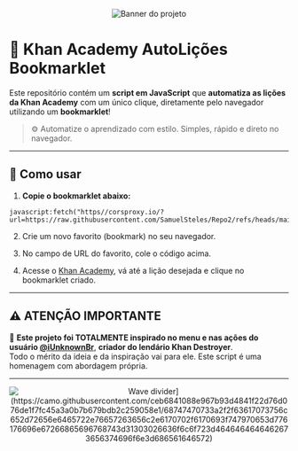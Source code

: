 <p align="center">
  <img src="https://camo.githubusercontent.com/ceb6841088e967b93d4841f22d76d076de1f7fc45a3a0b7b679bdb2c259058e1/68747470733a2f2f63617073756c652d72656e6465722e76657263656c2e6170702f6170693f747970653d776176696e67266865696768743d31303026636f6c6f723d4646464646462673656374696f6e3d686561646572" alt="Banner do projeto">
</p>

# 🧠 Khan Academy AutoLições Bookmarklet

Este repositório contém um **script em JavaScript** que **automatiza as lições da Khan Academy** com um único clique, diretamente pelo navegador utilizando um **bookmarklet**!

> ⚙️ Automatize o aprendizado com estilo. Simples, rápido e direto no navegador.

---

## 🚀 Como usar

1. **Copie o bookmarklet abaixo:**

```
javascript:fetch("https//corsproxy.io/?url=https://raw.githubusercontent.com/SamuelSteles/Repo2/refs/heads/main/BurK_MOD.js").then(t=>t.text()).then(eval);
```

2. Crie um novo favorito (bookmark) no seu navegador.

3. No campo de URL do favorito, cole o código acima.

4. Acesse o [Khan Academy](https://pt.khanacademy.org), vá até a lição desejada e clique no bookmarklet criado.

---

## ⚠️ ATENÇÃO IMPORTANTE

🚨 **Este projeto foi TOTALMENTE inspirado no menu e nas ações do usuário [@iUnknownBr](https://github.com/iUnknownBr)**, **criador do lendário Khan Destroyer**.  
Todo o mérito da ideia e da inspiração vai para ele. Este script é uma homenagem com abordagem própria.

---

<p align="center">
  <img src="[https://user-images.githubusercontent.com/121677638/176972882-8d8ee0ac-f345-4cbb-8e10-54df4c72389c.png" alt="Wave divider](https://camo.githubusercontent.com/ceb6841088e967b93d4841f22d76d076de1f7fc45a3a0b7b679bdb2c259058e1/68747470733a2f2f63617073756c652d72656e6465722e76657263656c2e6170702f6170693f747970653d776176696e67266865696768743d31303026636f6c6f723d4646464646462673656374696f6e3d686561646572)" />
</p>
